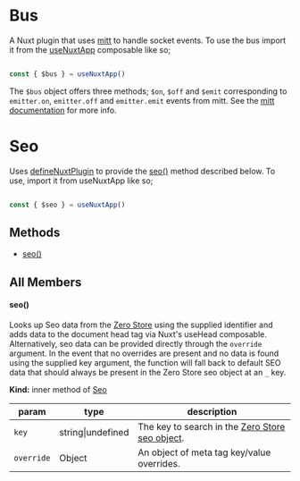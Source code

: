 
# Bus


A Nuxt plugin that uses [mitt](https://github.com/developit/mitt) to handle socket events. To use the bus import it from the [useNuxtApp](https://nuxt.com/docs/api/composables/use-nuxt-app) composable like so;

```js

const { $bus } = useNuxtApp()

```

The `$bus` object offers three methods; `$on`, `$off` and `$emit` corresponding to `emitter.on`, `emitter.off` and `emitter.emit` events from mitt. See the [mitt documentation](https://github.com/developit/mitt) for more info.


# Seo


Uses [defineNuxtPlugin](https://nuxt.com/docs/guide/directory-structure/plugins#creating-plugins) to provide the [seo()](/zero-core/plugins#seo-1) method described below. To use, import it from useNuxtApp like so;

```js

const { $seo } = useNuxtApp()

```

## Methods


 - [seo()](#seo)

## All Members 

#### seo()


Looks up Seo data from the [Zero Store](/zero-core/use-zero-store) using the supplied identifier and adds data to the document head tag via Nuxt's useHead composable. Alternatively, seo data can be provided directly through the `override` argument. In the event that no overrides are present and no data is found using the supplied key argument, the function will fall back to default SEO data that should always be present in the Zero Store seo object at an `_` key.


**Kind:** inner method of [Seo](#seo)

| param | type | description |
| ----- | ---- | ----------- |
| `key` | string\|undefined | The key to search in the [Zero Store seo object](/zero-core/use-zero-store#seo). |
| `override` | Object | An object of meta tag key/value overrides. |
